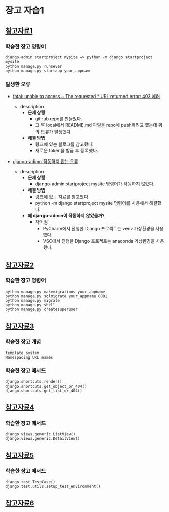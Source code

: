 # 장고 자습1
## [참고자료1](https://docs.djangoproject.com/en/4.2/intro/tutorial01/)
### 학습한 장고 명령어
    django-admin startproject mysite => python -m django startproject mysite
    python manage.py runsever
    python manage.py startapp your_appname
### 발생한 오류
* [fatal: unable to access ~ The requested * URL returned error: 403 에러](https://velog.io/@jiumn/github-error-unable-to-access)
    - description
        - **문제 상황**
            - github repo를 만들었다. 
            - 그 후 local에서 README.md 파일을 repo에 push하려고 했는데 위의 오류가 발생했다.
        - **해결 방법**
            - 링크에 있는 블로그를 참고했다.
            - 새로운 token을 발급 후 등록했다.

* [django-adimn 작동하지 않는 오류](https://docs.djangoproject.com/en/4.2/faq/troubleshooting/#troubleshooting-django-admin)
    - description
        - **문제 상황**
            - django-admin startproject mysite 명령어가 작동하지 않았다.
        - **해결 방법**
            - 링크에 있는 자료를 참고했다.
            - python -m django startproject mysite 명령어를 사용해서 해결했다.
        - **왜 django-admin이 작동하지 않았을까?**    
            - 차이점
                - PyCharm에서 진행한 Django 프로젝트는 venv 가상환경을 사용했다.
                - VSC에서 진행한 Django 프로젝트는 anaconda 가상환경을 사용했다.

## [참고자료2](https://docs.djangoproject.com/en/4.2/intro/tutorial02/)
### 학습한 장고 명령어
    python manage.py makemigrations your_appname
    python manage.py sqlmigrate your_appname 0001
    python manage.py migrate
    python manage.py shell
    python manage.py createsuperuser

## [참고자료3](https://docs.djangoproject.com/en/4.2/intro/tutorial03/)
### 학습한 장고 개념
    template system
    Namespacing URL names
### 학습한 장고 메서드
    django.shortcuts.render()
    django.shortcuts.get_object_or_404()
    django.shortcuts.get_list_or_404()

## [참고자료4](https://docs.djangoproject.com/en/4.2/intro/tutorial04/)
### 학습한 장고 메서드
    django.views.generic.ListView()
    django.views.generic.DetailView()

## [참고자료5](https://docs.djangoproject.com/en/4.2/intro/tutorial05/)
### 학습한 장고 메서드
    django.test.TestCase()
    django.test.utils.setup_test_environment()

## [참고자료6](https://docs.djangoproject.com/en/4.2/intro/tutorial06/)